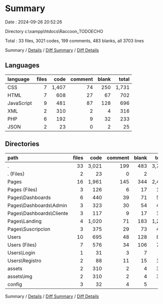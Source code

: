 # Summary

Date : 2024-09-26 20:52:26

Directory c:\\xampp\\htdocs\\Raccoon_TODOECHO

Total : 33 files,  3021 codes, 199 comments, 483 blanks, all 3703 lines

Summary / [Details](details.md) / [Diff Summary](diff.md) / [Diff Details](diff-details.md)

## Languages
| language | files | code | comment | blank | total |
| :--- | ---: | ---: | ---: | ---: | ---: |
| CSS | 7 | 1,407 | 74 | 250 | 1,731 |
| HTML | 7 | 608 | 27 | 67 | 702 |
| JavaScript | 9 | 481 | 87 | 128 | 696 |
| XML | 2 | 310 | 2 | 4 | 316 |
| PHP | 6 | 192 | 9 | 32 | 233 |
| JSON | 2 | 23 | 0 | 2 | 25 |

## Directories
| path | files | code | comment | blank | total |
| :--- | ---: | ---: | ---: | ---: | ---: |
| . | 33 | 3,021 | 199 | 483 | 3,703 |
| . (Files) | 2 | 23 | 0 | 2 | 25 |
| Pages | 16 | 1,961 | 145 | 344 | 2,450 |
| Pages (Files) | 3 | 126 | 6 | 17 | 149 |
| Pages\\Dashboards | 6 | 440 | 39 | 71 | 550 |
| Pages\\Dashboards\\Admin | 3 | 323 | 30 | 54 | 407 |
| Pages\\Dashboards\\Cliente | 3 | 117 | 9 | 17 | 143 |
| Pages\\Landing | 4 | 1,020 | 71 | 183 | 1,274 |
| Pages\\Suscripcion | 3 | 375 | 29 | 73 | 477 |
| Users | 10 | 695 | 48 | 128 | 871 |
| Users (Files) | 7 | 576 | 34 | 106 | 716 |
| Users\\Login | 1 | 31 | 3 | 7 | 41 |
| Users\\Registro | 2 | 88 | 11 | 15 | 114 |
| assets | 2 | 310 | 2 | 4 | 316 |
| assets\\img | 2 | 310 | 2 | 4 | 316 |
| config | 3 | 32 | 4 | 5 | 41 |

Summary / [Details](details.md) / [Diff Summary](diff.md) / [Diff Details](diff-details.md)